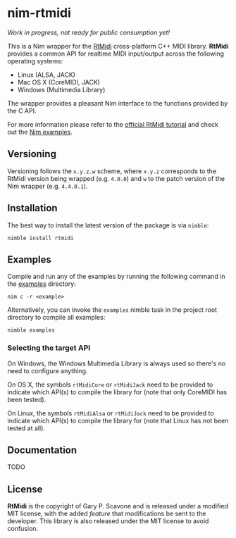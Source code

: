 # nim-rtmidi

*Work in progress, not ready for public consumption yet!*

This is a Nim wrapper for the [RtMidi](https://github.com/thestk/rtmidi)
cross-platform C++ MIDI library. **RtMidi** provides a common API for realtime
MIDI input/output across the following operating systems:

* Linux (ALSA, JACK)
* Mac OS X (CoreMIDI, JACK)
* Windows (Multimedia Library)

The wrapper provides a pleasant Nim interface to the functions provided by the
C API.

For more information please refer to the [official RtMidi
tutorial](https://www.music.mcgill.ca/~gary/rtmidi/index.html#license) and
check out the [Nim examples](/examples).

## Versioning

Versioning follows the `x.y.z.w` scheme, where `x.y.z` corresponds to the
RtMidi version being wrapped (e.g. `4.0.0`) and `w` to the patch version of the Nim
wrapper (e.g.  `4.4.0.1`).

## Installation

The best way to install the latest version of the package is via `nimble`:

```
nimble install rtmidi
```

## Examples

Compile and run any of the examples by running the following command
in the [examples](/examples) directory:
~~~
nim c -r <example>
~~~

Alternatively, you can invoke the `examples` nimble task in the project root
directory to compile all examples:

```
nimble examples
```

### Selecting the target API

On Windows, the Windows Multimedia Library is always used so there's no need
to configure anything.

On OS X, the symbols `rtMidiCore` or `rtMidiJack` need to be provided to
indicate which API(s) to compile the library for (note that only CoreMIDI has
been tested).

On Linux, the symbols `rtMidiAlsa` or `rtMidiJack` need to be provided to
indicate which API(s) to compile the library for (note that Linux has not been
tested at all).


## Documentation

TODO

## License

**RtMidi** is the copyright of Gary P. Scavone and is released under
a modified MIT license, with the added *feature* that modifications be sent to
the developer. This library is also released under the MIT license to avoid
confusion.

